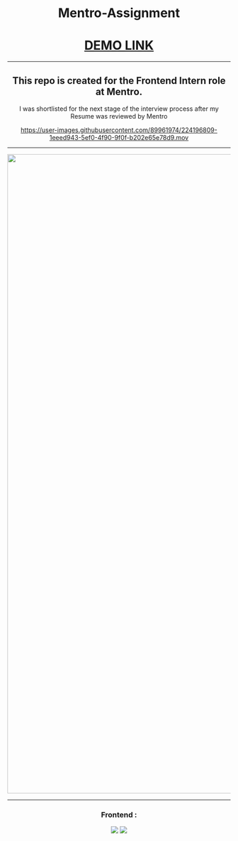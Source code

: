 <div align = "center">
  
# Mentro-Assignment
  
# [DEMO LINK](https://circular-image-slider-mentro-assign.netlify.app/)
  
---

## This repo is created for the Frontend Intern role at Mentro.
<p>I was shortlisted for the next stage of the interview process after my Resume was reviewed by Mentro</p>
  
  
https://user-images.githubusercontent.com/89961974/224196809-1eeed943-5ef0-4f90-9f0f-b202e65e78d9.mov
  
---

<img width="1440" alt="Screenshot 2023-03-10 at 6 34 08 AM" src="https://user-images.githubusercontent.com/89961974/224196660-c9c04efe-6dfe-4114-aad7-aba8486604be.png">

---

### Frontend :

<img src="https://img.shields.io/badge/React-20232A?style=for-the-badge&logo=react&logoColor=61DAFB"> <img src="https://img.shields.io/badge/CSS3-1572B6?style=for-the-badge&logo=css3&logoColor=white">
  
</div>

